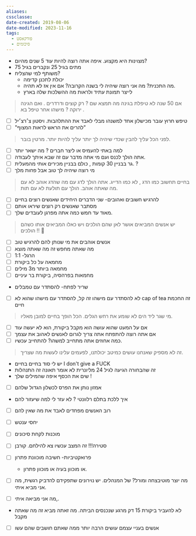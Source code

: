 ```yaml
---
aliases: 
cssclasse: 
date-created: 2019-08-06
date-modified: 2023-11-16
tags:
  - פודקאסט
  - סיכומים
---
```


- מצוינות היא מקצוע. איפה אתה רוצה להיות עוד 5 שנים מהיום?
- מתים בגיל 25 ונקברים בגיל 75
- משותף למי שהצליח?
	- יכולת לתכנן קדימה
	- מה התכנית? מה אני רוצה שיהיה לי בשנה הקרובה? אם אין אז לא תהיה.
	- לייצר תמונת עתיד ולראות מה ההשלכות שלה בארץ

> אם 50 שנה לא טיפלת בגינה מה תמצא  שם ? רק קוצים ודרדרים . ואם הגינה ירוקה ? מישהו אחר טיפל בא .

- [ ] טיפש חרוץ עובר מכישלון אחד למשנהו מבלי לאבד את ההתלהבות. ויסטון צ׳רצ׳יל
- [ ] "להרים את הראש לראות המצוף"

> לפני הכל עליך להבין שכדי שיהיה לך יותר עליך להיות יותר. מרטין בובר.

- [ ] למה באתי להעמיס או ליצר חברים ? מה ישאר יותר
- [ ] אתה הולך לכנס ועם מי אתה מדבר עם זה שבא איתך לעבודה.
- [ ] גר בבניין 30 קומות , כולם בבניין מכירים אותי מהמעלית. ?
- [ ] מי רוצה שיהיה לך טוב אבל פחות מלך

> בחיים תחשוב כמו הדג , לא כמו הדייג. אתה הולך לדג עם מה שהדג אוהב לא עם מה שאתה אוהב. הולך עם תולעת לא עם תות.

- [ ] להרגיש חשובים ואהובים- שני הדברים היחידים שאנשים רוצים בחיים
- [ ] מסתבר שאנשים רק רוצים שיראו אותם
- [ ] מאוד עד חמש כמה אתה מפרגן לעובדים שלך.

> יש אנשים המביאים אושר לאן שהם הולכים ויש כאלו המביאים אותו כשהם הולכים !! 🤣

- [ ] אנשים אוהבים את מי שנותן להם להרגיש טוב
- [ ] מה שאתה מחפש זה מה שאתה מוצא
- [ ] הרגל- 1:1
- [ ] מחמאה על כל ביקורת
- [ ] מחמאה ביותר מ3 מילים
- [ ] מחמאות בפרהסיה, ביקורת בר עיניים
- שריר לפתח- להסתדר עם טמבלים
- [ ] לא להסתדר עם מישהו זה קל, להסתדר עם מישהו שהוא לא cap of tea זה החכמת חיים

> מי שגר ליד הים לא שומע את רחש הגלים. הכל הופך בחיים למובן מאליו.

- [ ] אם על המעט שהוא עושה הוא מקבל ביקורת, הוא לא יעשה עוד
- [ ] אם אתה רוצה להתפתח אתה צריך לגרום לאנשים לאהוב את עצמך
- [ ] כמה אחוזים אתה מתחייב למשהו? להתחייב עכשיו.

> זה לא מספיק שאנחנו עושים כמיטב יכולתנו, לפעמים עלינו לעשות מה שצריך.

- יש לי סוד בחיים בחיים I don't give a FUCK
- זה שהבחורה הגיעה לגיל 24 מליונרית לא אומר תאונה זה התנהלות
- שים את הכסף איפה שהמילים שלך !
- [ ] אמזון נותן את הפרס לכשלון הגדול שלהם
- איך ללכת בתלם רלוונטי ? לא עזר לי למה שיעזור להם
- [ ] רוב האנשים מפחדים לאבד את מה שאין להם
- [ ] יחסי ענטש
- [ ] מוכנות לקחת סיכונים
- [ ] סטירה!!! זה המצב עכשיו צא להילחם. קורבן
- [ ] פרואקטיביות- חשיבה מוכוונת פתרון
	- או מוכוון בעיה או מוכוון פתרון.

- [ ] מה יוצר מוטיבצחה ומורל? של המנהלים. יש נוירונים שתפקידם להדביק רגשית, מה אני מביא איתי.

- [ ] מה אני מביאה איתי,.
- לא להעביר ביקורת 15 דק מרגע שנכנסים הביתה. מה זאתה מביא זה מה שאתה מקבל
- [ ] אנשים בעניי עצמם עושים הרבה יותר ממה שאתם חושבים שהם עשו

